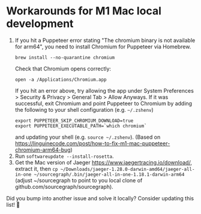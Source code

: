# Workarounds for M1 Mac local development

1. If you hit a Puppeteer error stating "The chromium binary is not available for arm64", you need to install Chromium for Puppeteer via Homebrew.
   ```
   brew install --no-quarantine chromium
   ```
   Check that Chromium opens correctly:
   ```
   open -a /Applications/Chromium.app
   ```
   If you hit an error above, try allowing the app under System Preferences > Security & Privacy > General Tab > Allow Anyways. If it was successful, exit Chromium and point Puppeteer to Chromium by adding the following to your shell configuration (e.g. `~/.zshenv`)
   ```
   export PUPPETEER_SKIP_CHROMIUM_DOWNLOAD=true
   export PUPPETEER_EXECUTABLE_PATH=`which chromium`
   ```
   and updating your shell (e.g. `source ~/.zshenv`). (Based on https://linguinecode.com/post/how-to-fix-m1-mac-puppeteer-chromium-arm64-bug)
2. Run `softwareupdate --install-rosetta`.
3. Get the Mac version of Jaeger https://www.jaegertracing.io/download/, extract it, then `cp ~/Downloads/jaeger-1.28.0-darwin-amd64/jaeger-all-in-one ~/sourcegraph/.bin/jaeger-all-in-one-1.18.1-darwin-arm64` (adjust ~/sourcegraph to point to you local clone of github.com/sourcegraph/sourcegraph).

Did you bump into another issue and solve it locally? Consider updating this list! 🙇
